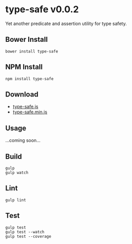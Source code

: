 # type-safe v0.0.2

Yet another predicate and assertion utility for type safety.

## Bower Install

```text
bower install type-safe
```

## NPM Install

```text
npm install type-safe
```

## Download

* [type-safe.js](https://raw.githubusercontent.com/machellerogden/type-safe/master/dist/type-safe.js)
* [type-safe.min.js](https://raw.githubusercontent.com/machellerogden/type-safe/master/dist/type-safe.min.js)

## Usage

...coming soon...


## Build

```text
gulp
gulp watch
```

## Lint

```text
gulp lint
```

## Test

```text
gulp test
gulp test --watch
gulp test --coverage
```
